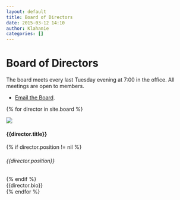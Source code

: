 ```yaml
---
layout: default
title: Board of Directors
date: 2015-03-12 14:10
author: Klahanie
categories: []
---
```


# Board of Directors

The board meets every last Tuesday evening at 7:00 in the office. All meetings are open to members.

* [Email the Board](mailto:board@klahanie.com).

{% for director in site.board %} <!-- this sorts by date, so you can tweak the date for each director page to tweak the order -->
<div class="director-row row mb-4">
    <img class="img-thumbnail col-md-2" src="{{director.thumbnail}}">
    <div class="col-md-10">
    <h4 class="director-name">
      {{director.title}}
      </h4>
      {% if director.position != nil %}
        <h6>{{director.position}}</h6>
      {% endif %}
      <div class='director-bio'>
      {{director.bio}}
      </div>
    </div>
  </div>
{% endfor %}
